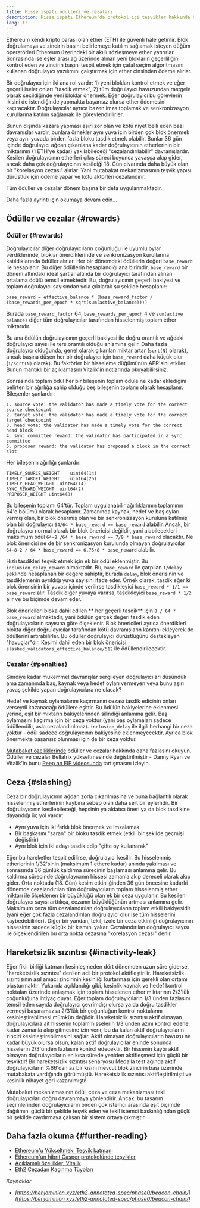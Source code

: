 ```yaml
---
title: Hisse ispatı ödülleri ve cezaları
description: Hisse ispatı Ethereum'da protokol içi teşvikler hakkında bilgi edinin.
lang: tr
---
```


Ethereum kendi kripto parası olan ether (ETH) ile güvenli hale getirilir. Blok doğrulamaya ve zincirin başını belirlemeye katılım sağlamak isteyen düğüm operatörleri Ethereum üzerindeki bir akıllı sözleşmeye ether yatırırlar. Sonrasında ise eşler arası ağ üzerinde alınan yeni blokların geçerliliğini kontrol eden ve zincirin başını tespit etmek için çatal seçim algoritmasını kullanan doğrulayıcı yazılımını çalıştırmak için ether cinsinden ödeme alırlar.

Bir doğrulayıcı için iki ana rol vardır: 1) yeni blokları kontrol etmek ve eğer geçerli iseler onları "tasdik etmek", 2) tüm doğrulayıcı havuzundan rastgele olarak seçildiğinde yeni bloklar önermek. Eğer doğrulayıcı bu görevlerin ikisini de istendiğinde yapmakta başarısız olursa ether ödemesini kaçıracaktır. Doğrulayıcılar ayrıca bazen imza toplamak ve senkronizasyon kurullarına katılım sağlamak ile görevlendirilirler.

Bunun dışında kazara yapması aşırı zor olan ve kötü niyet belli eden bazı davranışlar vardır, bunlara örnekler aynı yuva için birden çok blok önermek veya aynı yuvada birden fazla bloku tasdik etmek olabilir. Bunlar 36 gün içinde doğrulayıcı ağdan çıkarılana kadar doğrulayıcının etherlerinin bir miktarının (1 ETH'ye kadar) yakılabileceği "cezalandırılabilir" davranışlardır. Kesilen doğrulayıcının etherleri çıkış süreci boyunca yavaşça akıp gider, ancak daha çok doğrulayıcının kesildiği 18. Gün civarında daha büyük olan bir "korelasyon cezası" alırlar. Yani mutabakat mekanizmasının teşvik yapısı dürüstlük için ödeme yapar ve kötü aktörleri cezalandırır.

Tüm ödüller ve cezalar dönem başına bir defa uygulanmaktadır.

Daha fazla ayrıntı için okumaya devam edin...

## Ödüller ve cezalar \{#rewards}

### Ödüller \{#rewards}

Doğrulayıcılar diğer doğrulayıcıların çoğunluğu ile uyumlu oylar verdiklerinde, bloklar önerdiklerinde ve senkronizasyon kurullarına katıldıklarında ödüller alırlar. Her bir dönemdeki ödüllerin değeri `base_reward` ile hesaplanır. Bu diğer ödüllerin hesaplandığı ana birimdir. `base_reward` bir dönem altındaki ideal şartlar altında bir doğrulayıcı tarafından alınan ortalama ödülü temsil etmektedir. Bu, doğrulayıcının geçerli bakiyesi ve toplam doğrulayıcı sayısından yola çıkılarak şu şekilde hesaplanır:

```
base_reward = effective_balance * (base_reward_factor / (base_rewards_per_epoch * sqrt(sum(active_balance))))
```

Burada `base_reward_factor` 64, `base_rewards_per_epoch` 4 ve `sum(active balance)` diğer tüm doğrulayıcılar tarafından hisselenmiş toplam ether miktarıdır.

Bu ana ödülün doğrulayıcının geçerli bakiyesi ile doğru orantılı ve ağdaki doğrulayıcı sayısı ile ters orantılı olduğu anlamına gelir. Daha fazla doğrulayıcı olduğunda, genel olarak çıkarılan miktar artar (`sqrt(N)` olarak), ancak başına düşen her bir doğrulayıcı için `base_reward` daha küçük olur (`1/sqrt(N)` olarak). Bu faktörler bir hisseleme düğümünün APR'sini etkiler. Bunun mantıklı bir açıklamasını [Vitalik'in notlarında](https://notes.ethereum.org/@vbuterin/rkhCgQteN?type=view#Base-rewards) okuyabilirsiniz.

Sonrasında toplam ödül her bir bileşenin toplam ödüle ne kadar eklediğini belirten bir ağırlığa sahip olduğu beş bileşenin toplamı olarak hesaplanır. Bileşenler şunlardır:

```
1. source vote: the validator has made a timely vote for the correct source checkpoint
2. target vote: the validator has made a timely vote for the correct target checkpoint
3. head vote: the validator has made a timely vote for the correct head block
4. sync committee reward: the validator has participated in a sync committee
5. proposer reward: the validator has proposed a block in the correct slot
```

Her bileşenin ağırlığı şunlardır:

```
TIMELY_SOURCE_WEIGHT    uint64(14)
TIMELY_TARGET_WEIGHT    uint64(26)
TIMELY_HEAD_WEIGHT  uint64(14)
SYNC_REWARD_WEIGHT  uint64(2)
PROPOSER_WEIGHT uint64(8)
```

Bu bileşenin toplamı 64'tür. Toplam uygulanabilir ağırlıklarının toplamının 64'e bölümü olarak hesaplanır. Zamanında kaynak, hedef ve baş oyları vermiş olan, bir blok önermiş olan ve bir senkronizasyon kuruluna katılmış olan bir doğrulayıcı `64/64 * base_reward == base_reward` alabilir. Ancak, bir doğrulayıcı normal olarak bir blok önericisi değildir, yani alabilecekleri maksimum ödül `64-8 /64 * base_reward == 7/8 * base_reward` olacaktır. Ne blok önericisi ne de bir senkronizasyon kurulunda olmayan doğrulayıcılar `64-8-2 / 64 * base_reward == 6.75/8 * base_reward` alabilir.

Hızlı tasdikleri teşvik etmek için ek bir ödül eklenmiştir. Bu `inclusion_delay_reward` olmaktadır. Bu, `base_reward` ile çarpılan `1/delay` şeklinde hesaplanan bir değere sahiptir, burada `delay`, blok önerisinin ve tasdiklemenin ayrıldığı yuva sayısını ifade eder. Örnek olarak, tasdik eğer ki blok önerisinin bir yuvası içinde verilirse tasdikleyici `base_reward * 1/1 == base_reward` alır. Tasdik diğer yuvaya varırsa, tasdikleyici `base_reward * 1/2` alır ve bu biçimde devam eder.

Blok önericileri bloka dahil edilen ** her geçerli tasdik** için `8 / 64 * base_reward` almaktadır, yani ödülün gerçek değeri tasdik eden doğrulayıcıların sayısına göre ölçeklenir. Blok önericileri ayrıca önerdikleri blokta diğer doğrulayıcılar tarafından kötü davranışların kanıtını ekleyerek de ödüllerini artırabilirler. Bu ödüller doğrulayıcı dürüstlüğünü destekleyen "havuçlar"dır. Kesimi dahil eden bir blok önericisi `slashed_validators_effective_balance/512` ile ödüllendirilecektir.

### Cezalar \{#penalties}

Şimdiye kadar mükemmel davranışlar sergileyen doğrulayıcıları düşündük ama zamanında baş, kaynak veya hedef oyları vermeyen veya bunu aşırı yavaş şekilde yapan doğrulayıcılara ne olacak?

Hedef ve kaynak oylamalarını kaçırmanın cezası tasdik edicinin onları verseydi kazanacağı ödüllere eşittir. Bu ödülün bakiyelerine eklenmesi yerine, eşit bir miktarın bakiyelerinden silindiği anlamına gelir. Baş oylamasını kaçırma için bir ceza yoktur (yani baş oylamaları sadece ödüllendilir, asla cezalandırılmaz). `inclusion_delay` ile ilgili herhangi bir ceza yoktur - ödül sadece doğrulayıcının bakiyesine eklenmeyecektir. Ayrıca blok önermekte başarısız olunması için de bir ceza yoktur.

[Mutabakat özelliklerinde](https://github.com/ethereum/consensus-specs/blob/dev/specs/altair/beacon-chain.md) ödüller ve cezalar hakkında daha fazlasını okuyun. Ödüller ve cezalar Bellatrix yükseltmesinde değiştirilmiştir - Danny Ryan ve Vitalik'in bunu [Peep an EIP videosunda](https://www.youtube.com/watch?v=iaAEGs1DMgQ) tartışmasını izleyin.

## Ceza \{#slashing}

Ceza bir doğrulayıcının ağdan zorla çıkarılmasına ve buna bağlantılı olarak hisselenmiş etherlerinin kaybına sebep olan daha sert bir eylemdir. Bir doğrulayıcının kesilebileceği, hepsinin ya aldatıcı öneri ya da blok tasdikine dayandığı üç yol vardır:

- Aynı yuva için iki farklı blok önermek ve imzalamak
- Bir başkasını "saran" bir bloku tasdik etmek (etkili bir şekilde geçmişi değiştirir)
- Aynı blok için iki adayı tasdik edip "çifte oy kullanarak"

Eğer bu hareketler tespit edilirse, doğrulayıcı kesilir. Bu hisselenmiş etherlerinin 1/32'sinin (maksimum 1 ethere kadar) anında yakılması ve sonrasında 36 günlük kaldırma sürecinin başlaması anlamına gelir. Bu kaldırma sürecinde doğrulayıcının hissesi zamanla akıp dereceli olarak akıp gider. Orta noktada (18. Gün) kesim etkinliğinden 36 gün öncesine kadarki dönemde cezalandırılan tüm doğrulayıcıların toplam hisselenmiş ether miktarı ile ölçeklenen bir büyüklüğü olan ek bir ceza uygulanır. Bu kesilen doğrulayıcı sayısı arttıkça, cezanın büyüklüğünün artması anlamına gelir. Maksimum ceza tüm cezalandırılan doğrulayıcıların toplam etkili bakiyesidir (yani eğer çok fazla cezalandırılan doğrulayıcı olur ise tüm hisselerini kaybedebilirler). Diğer bir yandan, tekil, izole bir ceza etkinliği doğrulayıcının hissesinin sadece küçük bir kısmını yakar. Cezalandırılan doğrulayıcı sayısı ile ölçeklendirilen bu orta nokta cezasına "korelasyon cezası" denir.

## Hareketsizlik sızıntısı \{#inactivity-leak}

Eğer fikir birliği katmanı kesinleşmeden dört dönemden uzun süre giderse, "hareketsizlik sızıntısı" denilen acil bir protokol aktifleştirilir. Hareketsizlik sızıntısının asıl amacı zincirinin kesinliği kurtarması için gerekli olan ortamı oluşturmaktır. Yukarıda açıklandığı gibi, kesinlik kaynak ve hedef kontrol noktaları üzerinde anlaşmak için toplam hisselenen ether miktarının 2/3'lük çoğunluğuna ihtiyaç duyar. Eğer toplam doğrulayıcıların 1/3'ünden fazlasını temsil eden sayıda doğrulayıcı çevrimdışı olursa ya da doğru tasdikler vermeyi başaramazsa 2/3'lük bir çoğunluğun kontrol noktalarını kesinleştirebilmesi mümkün değildir. Hareketsizlik sızıntısı aktif olmayan doğrulayıcılara ait hissenin toplam hisselerin 1/3'ünden azını kontrol edene kadar zamanla akıp gitmesine izin verir, bu da kalan aktif doğrulayıcıların zinciri kesinleştirebilmesini sağlar. Aktif olmayan doğrulayıcıların havuzu ne kadar büyük olursa olsun, kalan aktif doğrulayıcılar eninde sonunda hisselerin 2/3'ünden fazlasını kontrol edecektir. Bir hissenin kaybı aktif olmayan doğrulayıcıların en kısa sürede yeniden aktifleşmesi için güçlü bir teşviktir! Bir hareketsizlik sızıntısı senaryosu Medalla test ağında aktif doğrulayıcıların %66'dan az bir kısmı mevcut blok zincirin başı üzerinde mutabakata vardığında görülmüştü. Hareketsizlik sızıntısı aktifleştirilmişti ve kesinlik nihayet geri kazanılmıştı!

Mutabakat mekanizmasının ödül, ceza ve ceza mekanizması tekil doğrulayıcıları doğru davranmaya yönlendirir. Ancak, bu tasarım seçimlerinden doğrulayıcıların birden çok istemci arasında eşit biçimde dağılımını güçlü bir şekilde teşvik eden ve tekil istemci baskınlığından güçlü bir şekilde caydırmaya çalışan bir sistem ortaya çıkmıştır.

## Daha fazla okuma \{#further-reading}

- [Ethereum'u Yükseltmek: Teşvik katmanı](https://eth2book.info/altair/part2/incentives)
- [Ethereum'un hibrit Casper protokolünde teşvikler](https://arxiv.org/pdf/1903.04205.pdf)
- [Açıklamalı özellikler, Vitalik](https://github.com/ethereum/annotated-spec/blob/master/phase0/beacon-chain.md#rewards-and-penalties-1)
- [Eth2 Cezadan Kaçınma Tüyoları](https://medium.com/prysmatic-labs/eth2-slashing-prevention-tips-f6faa5025f50)

_Kaynaklar_

- _[https://benjaminion.xyz/eth2-annotated-spec/phase0/beacon-chain/](https://benjaminion.xyz/eth2-annotated-spec/phase0/beacon-chain/)_

